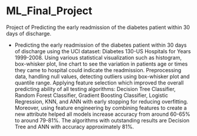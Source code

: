 # ML_Final_Project
Project of Predicting the early readmission of the diabetes patient within 30 days of discharge.
* Predicting the early readmission of the diabetes patient within 30 days of discharge using the UCI
dataset: Diabetes 130-US Hospitals for Years 1999-2008. Using various statistical visualization such
as histogram, box-whisker plot, line chart to see the variation in patients age or times they came to
hospital could indicate the readmission. Preprocessing data, handling null values, detecting outliers
using box-whisker plot and quantile range. Applying feature selection which improved the overall
predicting ability of all testing algorithms: Decision Tree Classifier, Random Forest Classifier, Gradient
Boosting Classifier, Logistic Regression, KNN, and ANN with early stopping for reducing overfitting.
Moreover, using feature engineering by combining features to create a new attribute helped all models
increase accuracy from around 60-65% to around 79-81%. The algorithms with outstanding results
are Decision Tree and ANN with accuracy approximately 81%.
